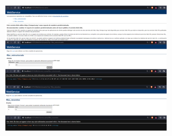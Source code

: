 ![Ejercicio4FSharp%26CSharp](https://github.com/JhulenMallo/Examen319_2/blob/main/Ejecuciones%20de%20programa/Ejercicio4FSharp%26CSharp.png)
